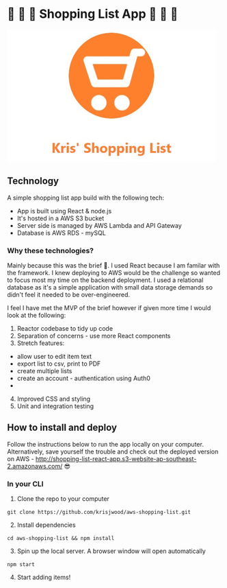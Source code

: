# :shopping_cart: :strawberry: :avocado: Shopping List App :orange: :mushroom: :shopping_cart:
![Image of shopping cart](https://github.com/krisjwood/aws-shopping-list/blob/main/public/images/readme-image.jpg)

## Technology
A simple shopping list app build with the following tech:

* App is built using React & node.js
* It's hosted in a AWS S3 bucket
* Server side is managed by AWS Lambda and API Gateway
* Database is AWS RDS - mySQL

### Why these technologies?
Mainly because this was the brief :speak_no_evil:. I used React because I am familar with the framework. I knew deploying to AWS would be the challenge so wanted to focus most my time on the backend deployment. I used a relational database as it's a simple application with small data storage demands so didn't feel it needed to be over-engineered.

I feel I have met the MVP of the brief however if given more time I would look at the following:
1. Reactor codebase to tidy up code
2. Separation of concerns - use more React components
3. Stretch features:
  - allow user to edit item text
  - export list to csv, print to PDF
  - create multiple lists
  - create an account - authentication using Auth0
  - 
4. Improved CSS and styling
5. Unit and integration testing

## How to install and deploy
Follow the instructions below to run the app locally on your computer. Alternatively, save yourself the trouble and check out the deployed version on AWS - http://shopping-list-react-app.s3-website-ap-southeast-2.amazonaws.com/ :sunglasses:
### In your CLI

1. Clone the repo to your computer 
```
git clone https://github.com/krisjwood/aws-shopping-list.git
```

2. Install dependencies
```
cd aws-shopping-list && npm install 
```

3. Spin up the local server. A browser window will open automatically
```
npm start
```
4. Start adding items!

##